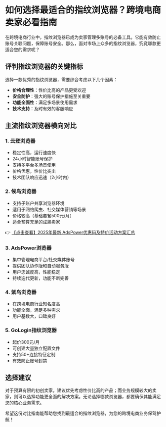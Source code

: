 # 如何选择最适合的指纹浏览器？跨境电商卖家必看指南

在跨境电商行业中，指纹浏览器已成为卖家管理多账号的必备工具。它能有效防止账号关联问题，保障账号安全。那么，面对市场上众多的指纹浏览器，究竟哪款更适合您的需求呢？

## 评判指纹浏览器的关键指标

选择一款优秀的指纹浏览器，需要综合考虑以下几个因素：

- **价格合理性**：性价比高的产品更受欢迎
- **安全防护**：强大的账号保护措施至关重要
- **功能全面性**：满足多场景使用需求
- **技术支持**：及时有效的客服响应

## 主流指纹浏览器横向对比

### 1. 云登浏览器

- 稳定性高，运行速度快
- 24小时智能账号保护
- 支持多平台多场景使用
- 价格优惠，性价比突出
- 技术团队响应迅速（2小时内）

### 2. 候鸟浏览器

- 支持子账户共享浏览器环境
- 适用于网络爬虫、社交媒体营销等场景
- 价格较高（基础套餐500元/月）
- 适合预算充足的成熟卖家

👉 [【点击查看】2025年最新 AdsPower优惠码及特价活动方案汇总](https://bit.ly/adspower_free)

### 3. AdsPower浏览器

- 集中管理电商平台/社交媒体账号
- 提供团队协作版和自动服务版
- 用户忠诚度高，性能稳定
- 持续迭代更新，功能不断完善

### 4. 紫鸟浏览器

- 在跨境电商行业知名度高
- 功能全面，满足多种需求
- 用户基数大，口碑良好

### 5. GoLogin指纹浏览器

- 起价300元/月
- 可创建大量独立配置文件
- 支持50+连接特征定制
- 有效防止账号封禁

## 选择建议

对于预算有限的初创卖家，建议优先考虑性价比高的产品；而业务规模较大的卖家，则可以选择功能更全面的解决方案。无论选择哪款浏览器，都要确保其能满足您的核心业务需求。

希望这份对比指南能帮助您找到最适合的指纹浏览器，为您的跨境电商业务保驾护航！